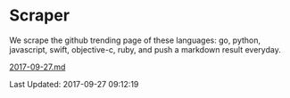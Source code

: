 # Scraper

We scrape the github trending page of these languages: go, python, javascript, swift, objective-c, ruby, and push a markdown result everyday.

[2017-09-27.md](https://github.com/henson/Scraper/blob/master/2017-09-27.md)

Last Updated: 2017-09-27 09:12:19